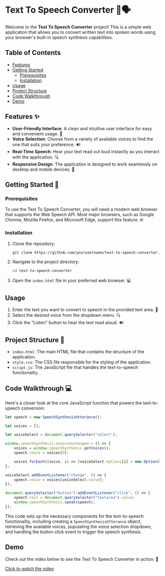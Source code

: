 # Text To Speech Converter 🎤🗣️

Welcome to the **Text To Speech Converter** project! This is a simple web application that allows you to convert written text into spoken words using your browser's built-in speech synthesis capabilities. 

## Table of Contents
- [Features](#features)
- [Getting Started](#getting-started)
  - [Prerequisites](#prerequisites)
  - [Installation](#installation)
- [Usage](#usage)
- [Project Structure](#project-structure)
- [Code Walkthrough](#code-walkthrough)
- [Demo](#demo)


## Features ✨

- **User-Friendly Interface**: A clean and intuitive user interface for easy and convenient usage. 🤩
- **Voice Selection**: Choose from a variety of available voices to find the one that suits your preference. 🔊
- **Real-Time Speech**: Hear your text read out loud instantly as you interact with the application. 🔍
- **Responsive Design**: The application is designed to work seamlessly on desktop and mobile devices. 📱

## Getting Started  🚀

### Prerequisites

To use the Text To Speech Converter, you will need a modern web browser that supports the Web Speech API. Most major browsers, such as Google Chrome, Mozilla Firefox, and Microsoft Edge, support this feature. 🌐

### Installation

1. Clone the repository:
   ```bash
   git clone https://github.com/yourusername/text-to-speech-converter.git
   ```
2. Navigate to the project directory:
   ```bash
   cd text-to-speech-converter
   ```
3. Open the `index.html` file in your preferred web browser. 💻

## Usage

1. Enter the text you want to convert to speech in the provided text area. 📝
2. Select the desired voice from the dropdown menu. 🔍
3. Click the "Listen" button to hear the text read aloud. 🔊

## Project Structure 📂

- `index.html`: The main HTML file that contains the structure of the application.
- `style.css`: The CSS file responsible for the styling of the application.
- `script.js`: The JavaScript file that handles the text-to-speech functionality.

## Code Walkthrough 💻

Here's a closer look at the core JavaScript function that powers the text-to-speech conversion:

```javascript
let speech = new SpeechSynthesisUtterance();

let voices = [];

let voiceSelect = document.querySelector("select");

window.speechSynthesis.onvoiceschanged = () => {
    voices = window.speechSynthesis.getVoices();
    speech.voice = voices[0];

    voices.forEach((voice, i) => (voiceSelect.options[i] = new Option(voice.name, i)));
};

voiceSelect.addEventListener("change", () => {
    speech.voice = voices[voiceSelect.value];
});

document.querySelector("button").addEventListener("click", () => {
    speech.text = document.querySelector("textarea").value;
    window.speechSynthesis.speak(speech);
});
```

This code sets up the necessary components for the text-to-speech functionality, including creating a `SpeechSynthesisUtterance` object, retrieving the available voices, populating the voice selection dropdown, and handling the button click event to trigger the speech synthesis.

## Demo

Check out the video below to see the Text To Speech Converter in action: 🎥

[Click to watch the video](https://github.com/user-attachments/assets/08d1881a-78a6-452a-b4ef-845141de423e)




